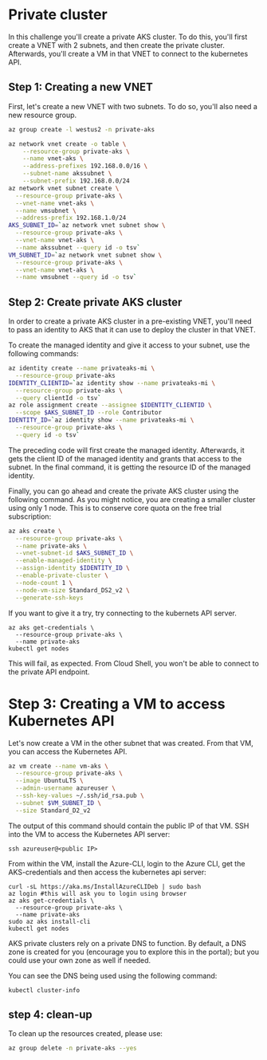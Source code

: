 # Private cluster
In this challenge you'll create a private AKS cluster. To do this, you'll first create a VNET with 2 subnets, and then create the private cluster. Afterwards, you'll create a VM in that VNET to connect to the kubernetes API.

## Step 1: Creating a new VNET
First, let's create a new VNET with two subnets. To do so, you'll also need a new resource group.

```bash
az group create -l westus2 -n private-aks

az network vnet create -o table \
    --resource-group private-aks \
    --name vnet-aks \
    --address-prefixes 192.168.0.0/16 \
    --subnet-name akssubnet \
    --subnet-prefix 192.168.0.0/24
az network vnet subnet create \
  --resource-group private-aks \
  --vnet-name vnet-aks \
  --name vmsubnet \
  --address-prefix 192.168.1.0/24
AKS_SUBNET_ID=`az network vnet subnet show \
  --resource-group private-aks \
  --vnet-name vnet-aks \
  --name akssubnet --query id -o tsv`
VM_SUBNET_ID=`az network vnet subnet show \
  --resource-group private-aks \
  --vnet-name vnet-aks \
  --name vmsubnet --query id -o tsv`
```

## Step 2: Create private AKS cluster
In order to create a private AKS cluster in a pre-existing VNET, you'll need to pass an identity to AKS that it can use to deploy the cluster in that VNET.

To create the managed identity and give it access to your subnet, use the following commands:
```bash
az identity create --name privateaks-mi \
  --resource-group private-aks
IDENTITY_CLIENTID=`az identity show --name privateaks-mi \
  --resource-group private-aks \
  --query clientId -o tsv`
az role assignment create --assignee $IDENTITY_CLIENTID \
  --scope $AKS_SUBNET_ID --role Contributor
IDENTITY_ID=`az identity show --name privateaks-mi \
  --resource-group private-aks \
  --query id -o tsv` 
```
The preceding code will first create the managed identity. Afterwards, it gets the client ID of the managed identity and grants that access to the subnet. In the final command, it is getting the resource ID of the managed identity.


Finally, you can go ahead and create the private AKS cluster using the following command. As you might notice, you are creating a smaller cluster using only 1 node. This is to conserve core quota on the free trial subscription:

```bash
az aks create \
  --resource-group private-aks \
  --name private-aks \
  --vnet-subnet-id $AKS_SUBNET_ID \
  --enable-managed-identity \
  --assign-identity $IDENTITY_ID \
  --enable-private-cluster \
  --node-count 1 \
  --node-vm-size Standard_DS2_v2 \
  --generate-ssh-keys
  ```

If you want to give it a try, try connecting to the kubernets API server. 

```
az aks get-credentials \
  --resource-group private-aks \
  --name private-aks 
kubectl get nodes
```
This will fail, as expected. From Cloud Shell, you won't be able to connect to the private API endpoint. 

# Step 3: Creating a VM to access Kubernetes API
Let's now create a VM in the other subnet that was created. From that VM, you can access the Kubernetes API.

```bash
az vm create --name vm-aks \
  --resource-group private-aks \
  --image UbuntuLTS \
  --admin-username azureuser \
  --ssh-key-values ~/.ssh/id_rsa.pub \
  --subnet $VM_SUBNET_ID \
  --size Standard_D2_v2
```
The output of this command should contain the public IP of that VM. SSH into the VM to access the Kubernetes API server:

```
ssh azureuser@<public IP>
```

From within the VM, install the Azure-CLI, login to the Azure CLI, get the AKS-credentials and then access the kubernetes api server:
```
curl -sL https://aka.ms/InstallAzureCLIDeb | sudo bash
az login #this will ask you to login using browser
az aks get-credentials \
  --resource-group private-aks \
  --name private-aks 
sudo az aks install-cli
kubectl get nodes
```

AKS private clusters rely on a private DNS to function. By default, a DNS zone is created for you (encourage you to explore this in the portal); but you could use your own zone as well if needed.

You can see the DNS being used using the following command:
```
kubectl cluster-info
```

## step 4: clean-up
To clean up the resources created, please use:
```bash
az group delete -n private-aks --yes
```